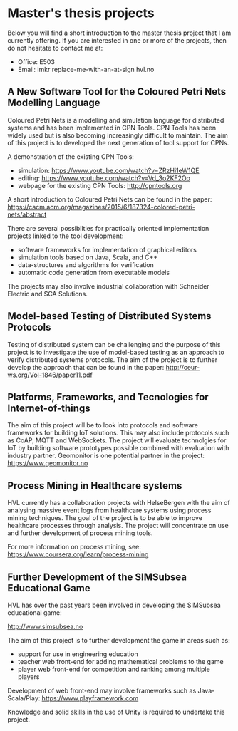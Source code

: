 # Master's thesis projects

Below you will find a short introduction to the master thesis project that I am currently offering. If you are interested in one or more of the projects, then do not hesitate to contact me at:

- Office: E503
- Email:  lmkr replace-me-with-an-at-sign hvl.no

## A New Software Tool for the Coloured Petri Nets Modelling Language

Coloured Petri Nets is a modelling and simulation language for distributed systems and has been implemented in CPN Tools. CPN Tools has been widely used but is also becoming increasingly difficult to maintain. The aim of this project is to developed the next generation of tool support for CPNs. 

A demonstration of the existing CPN Tools: 

- simulation: https://www.youtube.com/watch?v=ZRzHi1eW1QE
- editing: https://www.youtube.com/watch?v=Vd_3o2KF2Oo
- webpage for the existing CPN Tools: http://cpntools.org

A short introduction to Coloured Petri Nets can be found in the paper: https://cacm.acm.org/magazines/2015/6/187324-colored-petri-nets/abstract

There are several possibilties for practically oriented implementation projects linked to the tool development:

- software frameworks for implementation of graphical editors
- simulation tools based on Java, Scala, and C++
- data-structures and algorithms for verification
- automatic code generation from executable models

The projects may also involve industrial collaboration with Schneider Electric and SCA Solutions.

## Model-based Testing of Distributed Systems Protocols

Testing of distributed system can be challenging and the purpose of this project is to investigate the use of model-based testing as an approach to verify distributed systems protocols. The aim of the project is to further develop the approach that can be found in the paper: http://ceur-ws.org/Vol-1846/paper11.pdf

## Platforms, Frameworks, and Tecnologies for Internet-of-things

The aim of this project will be to look into protocols and software frameworks for building IoT solutions. This may also include protocols such as CoAP, MQTT and WebSockets. The project will evaluate technolgies for IoT by building software prototypes possible combined with evaluation with industry partner. Geomonitor is one potential partner in the project: https://www.geomonitor.no

## Process Mining in Healthcare systems

HVL currently has a collaboration projects with HelseBergen with the aim of analysing massive event logs from healthcare systems using process mining techniques. The goal of the project is to be able to improve healthcare processes through analysis. The project will concentrate on use and further development of process mining tools.

For more information on process mining, see: https://www.coursera.org/learn/process-mining

## Further Development of the SIMSubsea Educational Game

HVL has over the past years been involved in developing the SIMSubsea educational game:

http://www.simsubsea.no

The aim of this project is to further development the game in areas such as:

- support for use in engineering education
- teacher web front-end for adding mathematical problems to the game 
- player web front-end for competition and ranking among multiple players

Development of web front-end may involve frameworks such as Java-Scala/Play: https://www.playframework.com 

Knowledge and solid skills in the use of Unity is required to undertake this project.
